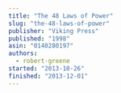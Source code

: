 ```yaml
---
title: "The 48 Laws of Power"
slug: "the-48-laws-of-power"
publisher: "Viking Press"
published: "1998"
asin: "0140280197"
authors:
  - robert-greene
started: "2013-10-26"
finished: "2013-12-01"
---
```

